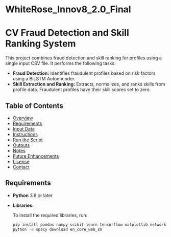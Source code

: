 # WhiteRose_Innov8_2.0_Final

# CV Fraud Detection and Skill Ranking System

This project combines fraud detection and skill ranking for profiles using a single input CSV file. It performs the following tasks:

- **Fraud Detection:** Identifies fraudulent profiles based on risk factors using a BiLSTM Autoencoder.
- **Skill Extraction and Ranking:** Extracts, normalizes, and ranks skills from profile data. Fraudulent profiles have their skill scores set to zero.

## Table of Contents

- [Overview](#overview)
- [Requirements](#requirements)
- [Input Data](#input-data)
- [Instructions](#instructions)
- [Run the Script](#run-the-script)
- [Outputs](#outputs)
- [Notes](#notes)
- [Future Enhancements](#future-enhancements)
- [License](#license)
- [Contact](#contact)

## Requirements

- **Python** 3.6 or later
- **Libraries:**

  To install the required libraries, run:
  ```bash
  pip install pandas numpy scikit-learn tensorflow matplotlib networkx textblob spacy seaborn python-louvain
  python -m spacy download en_core_web_sm

